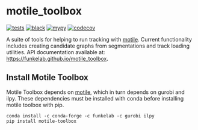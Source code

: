 # motile_toolbox

[![tests](https://github.com/funkelab/motile_toolbox/actions/workflows/tests.yaml/badge.svg)](https://github.com/funkelab/motile_toolbox/actions/workflows/tests.yaml)
[![black](https://github.com/funkelab/motile_toolbox/actions/workflows/black.yaml/badge.svg)](https://github.com/funkelab/motile_toolbox/actions/workflows/black.yaml)
[![mypy](https://github.com/funkelab/motile_toolbox/actions/workflows/mypy.yaml/badge.svg)](https://github.com/funkelab/motile_toolbox/actions/workflows/mypy.yaml)
[![codecov](https://codecov.io/gh/funkelab/motile_toolbox/branch/main/graph/badge.svg)](https://codecov.io/gh/funkelab/motile_toolbox)

A suite of tools for helping to run tracking with [motile](https://funkelab.github.io/motile/). Current functionality includes creating candidate graphs from segmentations and track loading utilities.
API documentation available at: https://funkelab.github.io/motile_toolbox.


## Install Motile Toolbox
Motile Toolbox depends on [motile](https://github.com/funkelab/motile), which in turn depends on gurobi and ilpy. These dependencies must be installed with conda before installing motile toolbox with pip.
```
conda install -c conda-forge -c funkelab -c gurobi ilpy
pip install motile-toolbox
```
